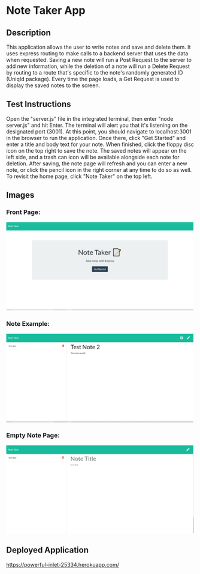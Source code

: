 # Note Taker App

## Description
This application allows the user to write notes and save and delete them. It uses express routing to make calls to a backend server that uses the data when requested. Saving a new note will run a Post Request to the server to add new information, while the deletion of a note will run a Delete Request by routing to a route that's specific to the note's randomly generated ID (UniqId package). Every time the page loads, a Get Request is used to display the saved notes to the screen.  

## Test Instructions
Open the "server.js" file in the integrated terminal, then enter "node server.js" and hit Enter. The terminal will alert you that it's listening on the designated port (3001). At this point, you should navigate to localhost:3001 in the browser to run the application. Once there, click "Get Started" and enter a title and body text for your note. When finished, click the floppy disc icon on the top right to save the note. The saved notes will appear on the left side, and a trash can icon will be available alongside each note for deletion. After saving, the note page will refresh and you can enter a new note, or click the pencil icon in the right corner at any time to do so as well. To revisit the home page, click "Note Taker" on the top left.

## Images
### Front Page:
<img src="https://github.com/Gavin56/images/blob/main/note-taker-front.png?raw=true" alt="Note Taker Front Page" width=500px>

### Note Example:
<img src="https://github.com/Gavin56/images/blob/main/note-taker-test.png?raw=true" alt="Note Taker Note Page" width=500px>

### Empty Note Page:
<img src="https://github.com/Gavin56/images/blob/main/note-taker-empty.png?raw=true" alt="Note Taker Empty Note" width=500px>

## Deployed Application
 https://powerful-inlet-25334.herokuapp.com/
